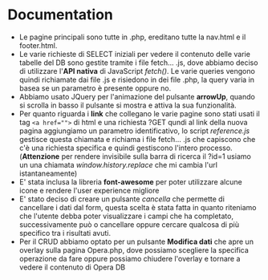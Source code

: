 # Documentation

- Le pagine principali sono tutte in .php, ereditano tutte la nav.html e il footer.html.
- Le varie richieste di SELECT iniziali per vedere il contenuto delle varie tabelle del DB sono gestite tramite i file fetch... .js, dove abbiamo deciso di utilizzare l'**API nativa** di JavaScript *fetch()*.  Le varie queries vengono quindi richiamate dai file .js e risiedono in dei file .php, la query varia in basea se un parametro è presente oppure no.
- Abbiamo usato JQuery per l'animazione del pulsante **arrowUp**, quando si scrolla in basso il pulsante si mostra e attiva la sua funzionalità.
- Per quanto riguarda i **link** che collegano le varie pagine sono stati usati il tag `<a href="">` di html e una richiesta ?GET qundi al link della nuova pagina aggiungiamo un parametro identificativo, lo script *reference.js* gestisce questa chiamata e richiama i file fetch... .js che capiscono che c'è una richiesta specifica e quindi gestiscono l'intero processo.(**Attenzione** per rendere invisibile sulla barra di ricerca il ?id=1 usiamo un una chiamata *window.history.replace* che mi cambia l'url istantaneamente)
- E' stata  inclusa la libreria **font-awesome** per poter utilizzare alcune icone e rendere l'user experience migliore
- E' stato deciso di creare un pulsante *cancella* che permette di cancellare i dati dal form, questa scelta è stata fatta in quanto riteniamo che l'utente debba poter visualizzare i campi che ha completato, successivamente può o cancellare oppure cercare qualcosa di più specifico tra i risultati avuti.
- Per il CRUD abbiamo optato per un pulsante **Modifica dati** che apre un overlay sulla pagina Opera.php, dove possiamo scegliere la specifica operazione da fare oppure possiamo chiudere l'overlay e tornare a vedere il contenuto di Opera DB